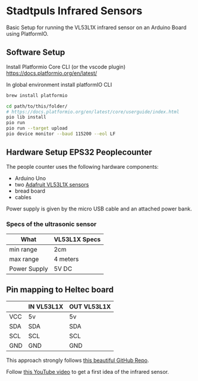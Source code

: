 # Stadtpuls Infrared Sensors

Basic Setup for running the VL53L1X infrared sensor on an Arduino Board using PlatformIO.

## Software Setup

Install Platformio Core CLI (or the vscode plugin) https://docs.platformio.org/en/latest/

In global environment install platformIO CLI
```bash
brew install platformio
```

```bash
cd path/to/this/folder/
# https://docs.platformio.org/en/latest/core/userguide/index.html
pio lib install
pio run
pio run --target upload
pio device monitor --baud 115200 --eol LF
```

## Hardware Setup EPS32 Peoplecounter

The people counter uses the following hardware components:
- Arduino Uno 
- two [Adafruit VL53L1X sensors](https://thepihut.com/products/adafruit-vl53l1x-time-of-flight-distance-sensor-30-to-4000mm-stemma-qt-qwiic)
- bread board
- cables

Power supply is given by the micro USB cable and an attached power bank.

### Specs of the ultrasonic sensor
| What         | VL53L1X Specs |
| ------------ | ------------- |
| min range    | 2cm           |
| max range    | 4 meters      |
| Power Supply | 5V DC         |

## Pin mapping to Heltec board
|     | IN VL53L1X | OUT VL53L1X |
| --- | ---------- | ----------- |
| VCC | 5v         | 5v          |
| SDA | SDA        | SDA         |
| SCL | SCL        | SCL         |
| GND | GND        | GND         |


This approach strongly follows [this beautiful GitHub Repo](https://github.com/pololu/vl53l1x-arduino/blob/master/examples/ContinuousMultipleSensors/ContinuousMultipleSensors.ino
).

Follow [this YouTube video](https://www.youtube.com/watch?v=Sc_iVfeocvg) to get a first idea of the infrared sensor.